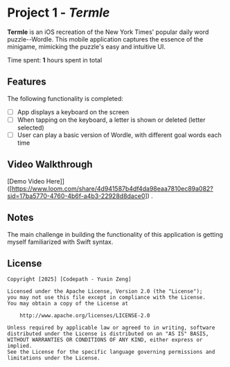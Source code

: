 # Project 1 - *Termle*

**Termle** is an iOS recreation of the New York Times' popular daily word puzzle--Wordle. This mobile application captures
the essence of the minigame, mimicking the puzzle's easy and intuitive UI.

Time spent: **1** hours spent in total

## Features

The following functionality is completed:

- [ ] App displays a keyboard on the screen
- [ ] When tapping on the keyboard, a letter is shown or deleted (letter selected)
- [ ] User can play a basic version of Wordle, with different goal words each time

## Video Walkthrough

[Demo Video Here]]([https://www.loom.com/share/4d941587b4df4da98eaa7810ec89a082?sid=17ba5770-4760-4b6f-a4b3-22928d8dace0]) .


## Notes

The main challenge in building the functionality of this application is getting myself familiarized with Swift syntax.

## License

    Copyright [2025] [Codepath - Yuxin Zeng]

    Licensed under the Apache License, Version 2.0 (the "License");
    you may not use this file except in compliance with the License.
    You may obtain a copy of the License at

        http://www.apache.org/licenses/LICENSE-2.0

    Unless required by applicable law or agreed to in writing, software
    distributed under the License is distributed on an "AS IS" BASIS,
    WITHOUT WARRANTIES OR CONDITIONS OF ANY KIND, either express or implied.
    See the License for the specific language governing permissions and
    limitations under the License.

